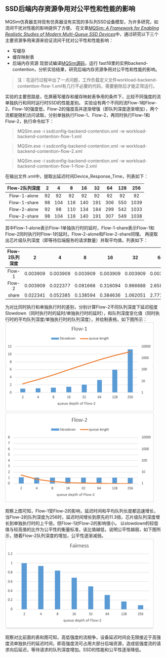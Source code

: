 ## SSD后端内存资源争用对公平性和性能的影响 
MQSim仿真器支持现有仿真器没有实现的多队列SSD设备模型，为许多研究，如流间干扰对性能的影响提供了方便。 
在文章[*MQSim: A Framework for Enabling Realistic Studies of Modern Multi-Queue SSD Devices*](https://www.usenix.org/conference/fast18/presentation/tavakkol)中，通过研究以下三个主要资源争用来源来验证流间干扰对公平性和性能影响： 
* 写缓存 
* 缓存映射表 
* 后端内存资源 
现尝试编译[MQSim源码](https://github.com/CMU-SAFARI/MQSim)，运行 fast18里的实例backend-contention，分析实验结果，研究后端内存资源争用对公平性和性能的影响。 
> 注：在运行过程中出了一点问题，工作负载定义文件workload-backend-contention-flow-1.xml有几行不必要的代码，需要删除后才能正常运行。 

实验的主要思路是，在屏蔽写缓存和缓存映射表争用的条件下，比较不同强度的流单独执行和同时运行时SSD的性能差别。 
实验设有两个不同的流Flow-1和Flow-2，Flow-1的强度低，Flow-2的强度高并逐渐增强（即队列深度逐渐增加），两个流都是随机访问读取，分别单独执行Flow-1、Flow-2，再同时执行Flow-1和Flow-2，执行命令如下： 
> MQSim.exe -i ssdconfig-backend-contention.xml -w workload-backend-contention-flow-1.xml 

> MQSim.exe -i ssdconfig-backend-contention.xml -w workload-backend-contention-flow-2.xml 

> MQSim.exe -i ssdconfig-backend-contention.xml -w workload-backend-contention-flow-1-flow-2.xml 
 
在输出文件.xml中，提取出延迟时间Device_Response_Time，列表如下： 

| Flow-2队列深度| 2 |  4 | 8 | 16 | 32 | 64 | 128 | 256 |
|:-------:|:-----:|:-----:|:-----:|:-----:|:-----:|:-----:|:-----:|:-----:|
|Flow-1-alone| 92 | 92 | 92 | 92 | 92 | 92 | 92 | 92|
|Flow-1-share| 98 | 104 | 116 | 140 | 191 | 306 | 550 | 1039|
|Flow-2-alone| 92 | 98 | 110 | 134 | 184 |	299	| 542 | 1033|
|Flow-2-share| 98 | 104 | 116 |	140 | 191 | 307 | 549 | 1038| 

其中Flow-1-alone表示Flow-1单独执行时的延时，Flow-1-share表示Flow-1和Flow-2同时执行时Flow-1的延时。Flow-2-alone和Flow-2-share同理。 
再提取出芯片级队列深度（即等待后端服务的请求数量）并取平均值，列表如下： 

|Flow-2队列深度| 2 |  4 | 8 | 16 | 32 | 64 | 128 | 256 | 
|:-------:|:-----:|:-----:|:-----:|:-----:|:-----:|:-----:|:-----:|:-----:| 
|Flow-1|0.003909|0.003909|0.003909|0.003909|0.003909|0.003909|0.003909|0.003909| 
|Flow-2|0.003909|0.022377|0.091666|0.316094|0.966688|2.658375|6.460945|14.34906| 
|share|0.022341|0.052385|0.138594|0.384636|1.062051|2.771875|6.579433|14.43401| 

为对比同时执行和单独执行时的差别，分别计算Flow-2不同队列深度下延迟程度Slowdown（同时执行时的延时/单独执行时的延时），和队列深度变化值（同时执行时的平均队列深度/单独执行时的队列深度），并绘制表格，如下图所示： 
![flow-1](https://github.com/yaail/learnSSD/blob/master/backend-contention/Flow-1.PNG) 
![flow-2](https://github.com/yaail/learnSSD/blob/master/backend-contention/Flow-2.PNG) 

观察上图可知，Flow-1受Flow-2的影响，延迟时间和平均队列长度都迅速增长，当Flow-2的队列深度为256时，延迟时间增长到原先的11.3倍，芯片级队列深度增长到单独执行时的上千倍，但Flow-1对Flow-2的影响很小。 
以slowdown的较低值与较高值的比作为公平性的衡量标准，该比值越低，说明公平性越弱，如下图所示，随着Flow-2队列深度的增加，公平性逐渐减弱。 
![fairness](https://github.com/yaail/learnSSD/blob/master/backend-contention/Fairness.PNG) 

观察对比前面的表和图可知，高低强度的流相争，设备延迟时间会无限接近于高强度流单独执行的延迟时间，即高强度流可占用大部分后端资源，造成低强度流的请求向后延迟，等待请求的队列深度增加。SSD的性能和公平性逐渐降低。 